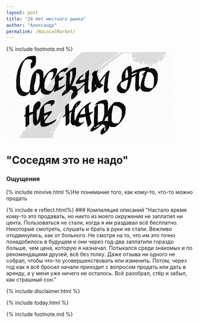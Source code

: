 ```yaml
---
layout: post
title: "24 Нет местного рынка"
author: "Александр"
permalink: /NoLocalMarket/
---
```

{% include footnote.md %}
!["На расстоянии протянутой руки нет покупателей"](/_img/24.jpg)
# "Соседям это не надо"

### Ощущения
[% include movive.html %}Не понимание того, как кому-то, что-то можно продать

{% include e reflect.html%} ### Компиляция описаний
"Настало время кому-то это продавать, но никто из моего окружения не заплатил ни цента. Пользоваться не стали, когда я им раздавал всё бесплатно. Некоторые смотреть, слушать и брать в руки не стали. Вежливо отодвинулись, как от больного. Не смотря на то, что им это точно понадобилось в будущем и они через год-два заплатили гораздо больше, чем цена, которую я назначал. Потыкался среди знакомых и по рекомендациям друзей, всё без толку. Даже отзыва ни одного не собрал, чтобы что-то усовершенствовать или изменить. Потом, через год как я всё бросил начали приходит с вопросом продать или дать в аренду, а у меня уже ничего не осталось. Всё разобрал, стёр и забыл, как страшный сон."

{% include disclaimer.html %}

{% include today.html %}

{% include footnote.md %}
